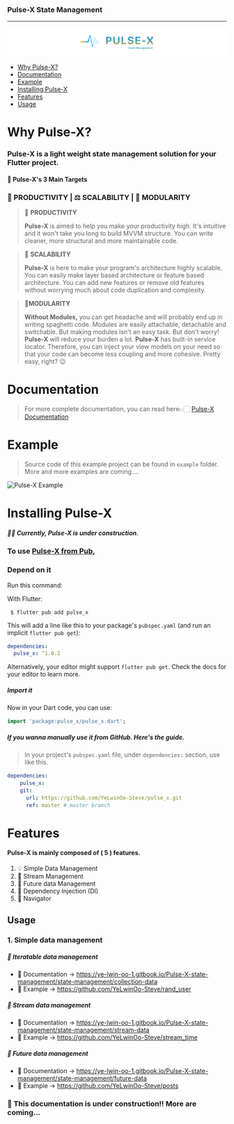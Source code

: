 ### Pulse-X State Management
----

![Pulse-X Logo](assets/pulse_x_long.png)

- [Why Pulse-X?](#why-Pulse-x?)
- [Documentation](#documentation)
- [Example](#example)
- [Installing Pulse-X](#installing-Pulse-x)
- [Features](#features)
- [Usage](#usage)


# Why Pulse-X?

### **Pulse-X** is a light weight state management solution for your Flutter project. 

#### **🏹 Pulse-X's 3 Main Targets**

### 🚀   PRODUCTIVITY       |       ⚖️   SCALABILITY       |       🧩   MODULARITY


> **🎯** **PRODUCTIVITY**
> 
> **Pulse-X** is aimed to help you make your productivity high. It's intuitive and it won't take you long to build MVVM structure. You can write cleaner, more structural and more maintainable code.

> 🎯 **SCALABILITY**
> 
> **Pulse-X** is here to make your program's architecture highly scalable. You can easily make layer based architecture or feature based architecture. You can add new features or remove old features without worrying much about code duplication and complexity.

> 🎯**MODULARITY**
> 
> **Without Modules,** you can get headache and will probably end up in writing spaghetti code. Modules are easily attachable, detachable and switchable. But making modules isn't an easy task. But don't worry! **Pulse-X** will reduce your burden a lot. **Pulse-X** has built-in service locator. Therefore, you can inject your view models on your need so that your code can become less coupling and more cohesive. Pretty easy, right? 😉


# Documentation

> For more complete documentation, you can  read here👉🏻 [Pulse-X Documentation](https://ye-lwin-oo-1.gitbook.io/pulse-x-state-management/)


# Example

> Source code of this example project can be found in `example` folder. More and more examples are coming....

![Pulse-X Example](assets/pulse_example.gif)

# Installing Pulse-X

##### 🚧🚧 Currently, Pulse-X is under construction. 

### To use [Pulse-X from Pub](https://pub.dev/packages/pulse_x),

### Depend on it

Run this command:

With Flutter:

```shell
 $ flutter pub add pulse_x
```

This will add a line like this to your package's `pubspec.yaml` (and run an implicit `flutter pub get`):

```yaml
dependencies:
  pulse_x: ^1.0.2
```

Alternatively, your editor might support `flutter pub get`. Check the docs for your editor to learn more.

##### Import it

Now in your Dart code, you can use:

```dart
import 'package:pulse_x/pulse_x.dart';
```


##### If you wanna manually use it from GitHub. Here's the guide.

> In your project's `pubspec.yaml` file, under `dependencies:` section, use like this.

```yaml
dependencies:
    pulse_x:
    git:
      url: https://github.com/YeLwinOo-Steve/pulse_x.git
      ref: master # master branch
```

# Features

#### __Pulse-X__ is mainly composed of ( 5 ) features.

1. 💡 Simple Data Management
2. 🌊 Stream Management
3. 🔮 Future data Management
4. 💉 Dependency Injection (DI)
5. 🧭 Navigator

## Usage

### 1. Simple data management

##### 🎢 Iteratable data management
- 📃 Documentation → https://ye-lwin-oo-1.gitbook.io/Pulse-X-state-management/state-management/collection-data
- 👾 Example → https://github.com/YeLwinOo-Steve/rand_user

##### 🌊 Stream data management
- 📃 Documentation → https://ye-lwin-oo-1.gitbook.io/Pulse-X-state-management/state-management/stream-data
- 👾 Example → https://github.com/YeLwinOo-Steve/stream_time

##### 🔮 Future data management
- 📃 Documentation → https://ye-lwin-oo-1.gitbook.io/Pulse-X-state-management/state-management/future-data
- 👾 Example → https://github.com/YeLwinOo-Steve/posts


### 🚧 This documentation is under construction!! More are coming...
